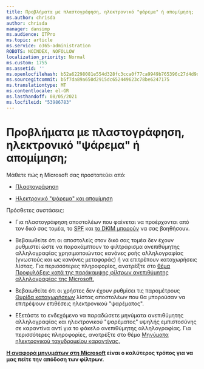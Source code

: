 ```yaml
---
title: Προβλήματα με πλαστογράφηση, ηλεκτρονικό "ψάρεμα" ή απομίμηση;
ms.author: chrisda
author: chrisda
manager: dansimp
ms.audience: ITPro
ms.topic: article
ms.service: o365-administration
ROBOTS: NOINDEX, NOFOLLOW
localization_priority: Normal
ms.custom: 1755
ms.assetid: ''
ms.openlocfilehash: b52a62298081e554d328fc3cca0f77ca9949b765396c27d4d9da247f411d6d2c
ms.sourcegitcommit: b5f7da89a650d2915dc652449623c78be6247175
ms.translationtype: MT
ms.contentlocale: el-GR
ms.lasthandoff: 08/05/2021
ms.locfileid: "53986783"
---
```

# <a name="issues-with-spoofing-phishing-or-impersonation"></a>Προβλήματα με πλαστογράφηση, ηλεκτρονικό "ψάρεμα" ή απομίμηση;

Μάθετε πώς η Microsoft σας προστατεύει από:

- [Πλαστογράφηση](https://docs.microsoft.com/microsoft-365/security/office-365-security/anti-spoofing-protection)

- [Ηλεκτρονικό "ψάρεμα" και απομίμηση](https://docs.microsoft.com/microsoft-365/security/office-365-security/atp-anti-phishing)

Πρόσθετες συστάσεις:

- Για πλαστογράφηση αποστολέων που φαίνεται να προέρχονται από τον δικό σας τομέα, το [SPF](https://docs.microsoft.com/microsoft-365/security/office-365-security/set-up-spf-in-office-365-to-help-prevent-spoofing) και [το DKIM μπορούν](https://docs.microsoft.com/microsoft-365/security/office-365-security/use-dkim-to-validate-outbound-email) να σας βοηθήσουν.

- Βεβαιωθείτε ότι οι αποστολείς στον δικό σας τομέα δεν έχουν ρυθμιστεί ώστε να παρακάμπτουν το φιλτράρισμα ανεπιθύμητης αλληλογραφίας χρησιμοποιώντας κανόνες ροής αλληλογραφίας (γνωστούς και ως κανόνες μεταφοράς) ή να επιτρέπουν καταχωρήσεις λίστας. Για περισσότερες πληροφορίες, ανατρέξτε στο [θέμα Προφυλάξεις κατά της παράκαμψης φίλτρων ανεπιθύμητης αλληλογραφίας της Microsoft.](https://docs.microsoft.com/exchange/troubleshoot/antispam/cautions-against-bypassing-spam-filters)

- Βεβαιωθείτε ότι οι χρήστες δεν έχουν ρυθμίσει τις παραμέτρους [Θυρίδα καταχωρήσεων](https://support.office.com/article/BE1BAEA0-BEAB-4A30-B968-9004332336CE) λίστας αποστολέων που θα μπορούσαν να επιτρέψουν επιθέσεις ηλεκτρονικού "ψαρέματος".

- Εξετάστε το ενδεχόμενο να παραδώσετε μηνύματα ανεπιθύμητης αλληλογραφίας και ηλεκτρονικού "ψαρέματος" υψηλής εμπιστοσύνης σε καραντίνα αντί για το φάκελο ανεπιθύμητης αλληλογραφίας. Για περισσότερες πληροφορίες, ανατρέξτε στο θέμα [Μηνύματα ηλεκτρονικού ταχυδρομείου καραντίνας.](https://docs.microsoft.com/microsoft-365/security/office-365-security/quarantine-email-messages)

**[Η αναφορά μηνυμάτων στη Microsoft](https://support.office.com/article/b5caa9f1-cdf3-4443-af8c-ff724ea719d2) είναι ο καλύτερος τρόπος για να μας πείτε την απόδοση των φίλτρων.**
